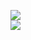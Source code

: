 [![](https://img.shields.io/badge/Made%20With-Github%20Spray-lightgrey.svg?style=for-the-badge&logo=github)](https://github.com/Annihil/github-spray#5033)  
[![](https://i.imgur.com/2DrTn0Z.gif)](https://github.com/Annihil/github-spray)